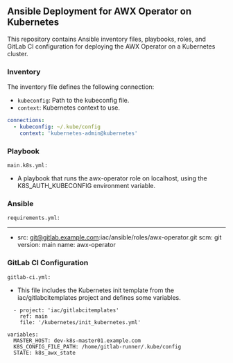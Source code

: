 ## Ansible Deployment for AWX Operator on Kubernetes

This repository contains Ansible inventory files, playbooks, roles, and GitLab CI configuration for deploying the AWX Operator on a Kubernetes cluster.

### Inventory

The inventory file defines the following connection:

- `kubeconfig`: Path to the kubeconfig file.
- `context`: Kubernetes context to use.

```yaml
connections:
  - kubeconfig: ~/.kube/config
    context: 'kubernetes-admin@kubernetes'
```

### Playbook

`main.k8s.yml:`

 - A playbook that runs the awx-operator role on localhost, using the K8S_AUTH_KUBECONFIG environment variable.

 ### Ansible

`requirements.yml:`

---
- src: git@gitlab.example.com:iac/ansible/roles/awx-operator.git
  scm: git
  version: main
  name: awx-operator


 ### GitLab CI Configuration

`gitlab-ci.yml:`

- This file includes the Kubernetes init template from the iac/gitlabcitemplates project and defines some variables.

```include:
  - project: 'iac/gitlabcitemplates'
    ref: main
    file: '/kubernetes/init_kubernetes.yml'

variables:
  MASTER_HOST: dev-k8s-master01.example.com
  K8S_CONFIG_FILE_PATH: /home/gitlab-runner/.kube/config
  STATE: k8s_awx_state
```
